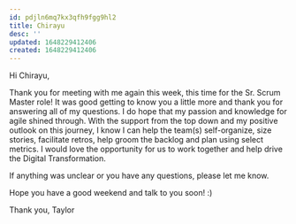 ```yaml
---
id: pdjln6mq7kx3qfh9fgg9hl2
title: Chirayu
desc: ''
updated: 1648229412406
created: 1648229412406
---
```


Hi Chirayu,

Thank you for meeting with me again this week, this time for the Sr. Scrum Master role! 
It was good getting to know you a little more and thank you for answering all of my questions. I do hope that my passion and knowledge for agile shined through. With the support from the top down and my positive outlook on this journey, I know I can help the team(s) self-organize, size stories, facilitate retros, help groom the backlog and plan using select metrics. I would love the opportunity for us to work together and help drive the Digital Transformation.

If anything was unclear or you have any questions, please let me know.

Hope you have a good weekend and talk to you soon! :)

Thank you,
Taylor
